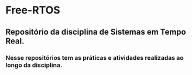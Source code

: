 # Free-RTOS

## Repositório da disciplina de Sistemas em Tempo Real.
### Nesse repositórios tem as práticas e atividades realizadas ao longo da disciplina. 

